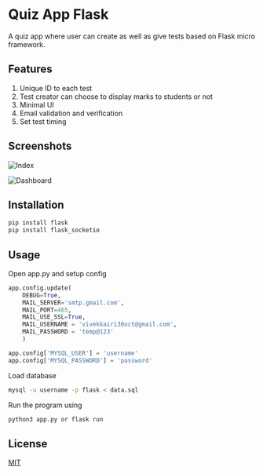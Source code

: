 # Quiz App Flask

A quiz app where user can create as well as give tests based on Flask micro framework.

## Features
1. Unique ID to each test
2. Test creator can choose to display marks to students or not
3. Minimal UI
4. Email validation and verification
5. Set test timing

## Screenshots

![Index](https://github.com/vivekkairi/quiz-app-flask/blob/master/static/index.png)

![Dashboard](https://github.com/vivekkairi/quiz-app-flask/blob/master/static/dashboard.png)

## Installation

```bash
pip install flask
pip install flask_socketio
```

## Usage

Open app.py and setup config
```python
app.config.update(
	DEBUG=True,
	MAIL_SERVER='smtp.gmail.com',
	MAIL_PORT=465,
	MAIL_USE_SSL=True,
	MAIL_USERNAME = 'vivekkairi30oct@gmail.com',
	MAIL_PASSWORD = 'temp@123'
	)

app.config['MYSQL_USER'] = 'username'
app.config['MYSQL_PASSWORD'] = 'password'
```

Load database
```bash
mysql -u username -p flask < data.sql
```

Run the program using 
```bash
python3 app.py or flask run
```

## License
[MIT](https://choosealicense.com/licenses/mit/)



